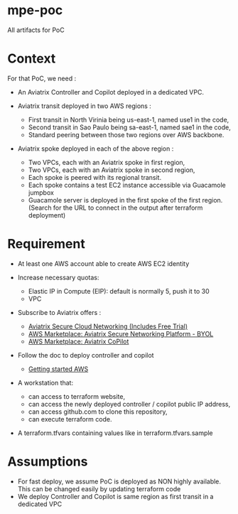 # mpe-poc
All artifacts for PoC

# Context

For that PoC, we need :

- An Aviatrix Controller and Copilot deployed in a dedicated VPC.

- Aviatrix transit deployed in two AWS regions :
  - First transit in North Virinia being us-east-1, named use1 in the code,
  - Second transit in Sao Paulo being sa-east-1, named sae1 in the code,
  - Standard peering between those two regions over AWS backbone.

- Aviatrix spoke deployed in each of the above region :
  - Two VPCs, each with an Aviatrix spoke in first region,
  - Two VPCs, each with an Aviatrix spoke in second region,
  - Each spoke is peered with its regional transit.
  - Each spoke contains a test EC2 instance accessible via Guacamole jumpbox
  - Guacamole server is deployed in the first spoke of the first region. (Search for the URL to connect in the output after terraform deployment)

# Requirement

- At least one AWS account able to create AWS EC2 identity
- Increase necessary quotas:
  - Elastic IP in Compute (EIP): default is normally 5, push it to 30
  - VPC
- Subscribe to Aviatrix offers :
  - [Aviatrix Secure Cloud Networking (Includes Free Trial)](https://aws.amazon.com/marketplace/pp/prodview-qzvzwigqw72ek?sr=0-4&ref_=beagle&applicationId=AWSMPContessa) 
  - [AWS Marketplace: Aviatrix Secure Networking Platform - BYOL](https://aws.amazon.com/marketplace/pp/prodview-nsys2ingy6m3w?sr=0-3&ref_=beagle&applicationId=AWSMPContessa)
  - [AWS Marketplace: Aviatrix CoPilot](https://aws.amazon.com/marketplace/pp/prodview-hr74smekrfqiu?sr=0-1&ref_=beagle&applicationId=AWSMPContessa)
  
- Follow the doc to deploy controller and copilot
  - [Getting started AWS](https://docs.aviatrix.com/documentation/latest/getting-started/getting-started-guide-aws.html)
- A workstation that:
  - can access to terraform website,
  - can access the newly deployed controller / copilot public IP address,
  - can access github.com to clone this repository,
  - can execute terraform code.
- A terraform.tfvars containing values like in terraform.tfvars.sample
  
# Assumptions

- For fast deploy, we assume PoC is deployed as NON highly available. This can be changed easily by updating terraform code
- We deploy Controller and Copilot is same region as first transit in a dedicated VPC

